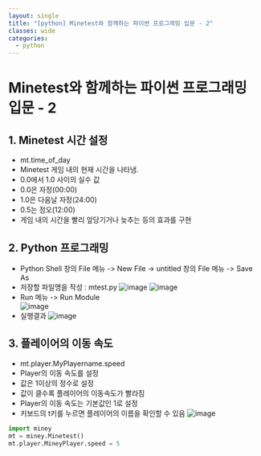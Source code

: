 ```yaml
---
layout: single
title: "[python] Minetest와 함께하는 파이썬 프로그래밍 입문 - 2"
classes: wide
categories:
  - python
---  
```


# Minetest와 함께하는 파이썬 프로그래밍 입문 - 2    

## 1. Minetest 시간 설정
  + mt.time_of_day
  + Minetest 게임 내의 현재 시간을 나타냄.
  + 0.0에서 1.0 사이의 실수 값
  + 0.0은 자정(00:00)
  + 1.0은 다음날 자정(24:00)
  + 0.5는 정오(12:00)
  + 게임 내의 시간을 빨리 앞당기거나 늦추는 등의 효과를 구현

## 2. Python 프로그래밍  
  + Python Shell 창의 File 메뉴 -> New File -> untitled 창의 File 메뉴 -> Save As
  + 저장할 파일명을 작성 : mtest.py
    ![image](https://github.com/user-attachments/assets/3b5eb6e3-cf58-4551-8ae5-b460ca2b770b)
    ![image](https://github.com/user-attachments/assets/4e39504d-c905-4364-b8d3-1d21ae48393f)
  + Run 메뉴 -> Run Module  
    ![image](https://github.com/user-attachments/assets/18074a60-71a0-4b7d-878d-13c51aa0976a)
  + 실행결과
    ![image](https://github.com/user-attachments/assets/ff1b8210-e363-4c6b-af4b-a1df4b4fc825)

## 3. 플레이어의 이동 속도  
  + mt.player.MyPlayername.speed
  + Player의 이동 속도를 설정
  + 값은 1이상의 정수로 설정
  + 값이 클수록 플레이어의 이동속도가 빨라짐
  + Player의 이동 속도는 기본값인 1로 설정
  + 키보드의 t키를 누르면 플레이어의 이름을 확인할 수 있음
    ![image](https://github.com/user-attachments/assets/d7b663be-99c8-4644-a0e3-59f0784d5af6)


  ```Python
import miney
mt = miney.Minetest()
mt.player.MineyPlayer.speed = 5
```


